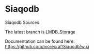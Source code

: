 Siaqodb
=======

Siaqodb Sources

The latest branch is LMDB_Storage

Documentation can be found here:
https://github.com/morecraf/Siaqodb/wiki
